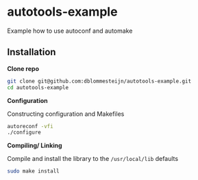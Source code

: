 autotools-example
=================

Example how to use autoconf and automake



## Installation

**Clone repo**

```bash
git clone git@github.com:dblommesteijn/autotools-example.git
cd autotools-example
```

**Configuration**

Constructing configuration and Makefiles

```bash
autoreconf -vfi
./configure
```

**Compiling/ Linking**

Compile and install the library to the `/usr/local/lib` defaults

```bash
sudo make install
```


